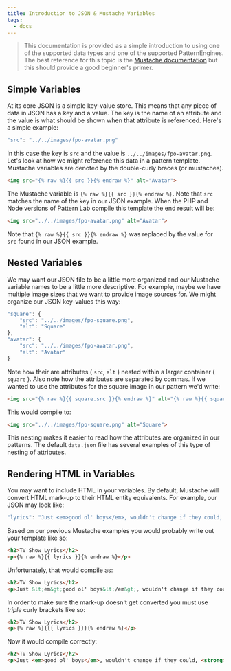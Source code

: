 ```yaml
---
title: Introduction to JSON & Mustache Variables
tags:
  - docs
---
```


> This documentation is provided as a simple introduction to using one of the supported data types and one of the supported PatternEngines. The best reference for this topic is the [Mustache documentation](http://mustache.github.io/mustache.5.html) but this should provide a good beginner's primer.

## Simple Variables

At its core JSON is a simple key-value store. This means that any piece of data in JSON has a key and a value. The key is the name of an attribute and the value is what should be shown when that attribute is referenced. Here's a simple example:

```javascript
"src": "../../images/fpo-avatar.png"
```

In this case the key is `src` and the value is `../../images/fpo-avatar.png`. Let's look at how we might reference this data in a pattern template. Mustache variables are denoted by the double-curly braces (or mustaches).

```html
<img src="{% raw %}{{ src }}{% endraw %}" alt="Avatar">
```

The Mustache variable is `{% raw %}{{ src }}{% endraw %}`. Note that `src` matches the name of the key in our JSON example. When the PHP and Node versions of Pattern Lab compile this template the end result will be:

```html
<img src="../../images/fpo-avatar.png" alt="Avatar">
```

Note that `{% raw %}{{ src }}{% endraw %}` was replaced by the value for `src` found in our JSON example.

## Nested Variables

We may want our JSON file to be a little more organized and our Mustache variable names to be a little more descriptive. For example, maybe we have multiple image sizes that we want to provide image sources for. We might organize our JSON key-values this way:

```javascript
"square": {
    "src": "../../images/fpo-square.png",
    "alt": "Square"
},
"avatar": {
    "src": "../../images/fpo-avatar.png",
    "alt": "Avatar"
}
```

Note how their are attributes ( `src`, `alt` ) nested within a larger container ( `square` ). Also note how the attributes are separated by commas. If we wanted to use the attributes for the square image in our pattern we'd write:

```html
<img src="{% raw %}{{ square.src }}{% endraw %}" alt="{% raw %}{{ square.alt }}{% endraw %}">
```

This would compile to:

```html
<img src="../../images/fpo-square.png" alt="Square">
```

This nesting makes it easier to read how the attributes are organized in our patterns. The default `data.json` file has several examples of this type of nesting of attributes.

## Rendering HTML in Variables

You may want to include HTML in your variables. By default, Mustache will convert HTML mark-up to their HTML entity equivalents. For example, our JSON may look like:

```javascript
"lyrics": "Just <em>good ol' boys</em>, wouldn't change if they could, <strong>fightin'</strong> the system like a true modern day Robin Hood."
```

Based on our previous Mustache examples you would probably write out your template like so:

```html
<h2>TV Show Lyrics</h2>
<p>{% raw %}{{ lyrics }}{% endraw %}</p>
```

Unfortunately, that would compile as:

```html
<h2>TV Show Lyrics</h2>
<p>Just &lt;em&gt;good ol' boys&lt;/em&gt;, wouldn't change if they could, &lt;strong&gt;fightin'&lt;/strong&gt; the system like a true modern day Robin Hood.</p>
```

In order to make sure the mark-up doesn't get converted you must use _triple_ curly brackets like so:

```html
<h2>TV Show Lyrics</h2>
<p>{% raw %}{{{ lyrics }}}{% endraw %}</p>
```

Now it would compile correctly:

```html
<h2>TV Show Lyrics</h2>
<p>Just <em>good ol' boys</em>, wouldn't change if they could, <strong>fightin'</strong> the system like a true modern day Robin Hood.</p>
```
